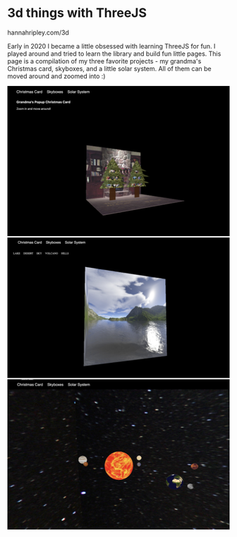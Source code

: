 # 3d things with ThreeJS

hannahripley.com/3d

Early in 2020 I became a little obsessed with learning ThreeJS for fun. I played around and tried to learn the library and build fun little pages. This page is a compilation of my three favorite projects - my grandma's Christmas card, skyboxes, and a little solar system. All of them can be moved around and zoomed into :)

![Screenshot of Christmas card](https://github.com/HannahRipley17/threejs/blob/main/christmascard/screenshot.png?raw=true)
![Screenshot of skyboxes](https://github.com/HannahRipley17/threejs/blob/main/skybox/screenshot.png?raw=true)
![Screenshot of solar system](https://github.com/HannahRipley17/threejs/blob/main/solarsystem/screenshot.png?raw=true)